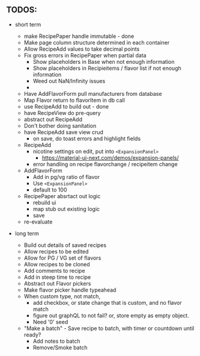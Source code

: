 ## TODOS:

- short term
    - make RecipePaper handle immutable - done
    - Make page column structure determined in each container
    - Allow RecipeAdd values to take decimal points
    - Fix gross errors in RecipePaper when partial data
      - Show placeholders in Base when not enough information
      - Show placeholders in Recipieitems / flavor list if not enough information
      - Weed out NaN/Infinity issues
      - 
    - Have AddFlavorForm pull manufacturers from database
    - Map Flavor return to flavorItem in db call
    - use RecipeAdd to build out - done
    - have RecipeView do pre-query
    - abstract out RecipeAdd
    - Don't bother doing sanitation
    - have RecipeAdd save view crud
        - on save, do toast errors and highlight fields
    - RecipeAdd 
      - nicotine settings on edit, put into `<ExpansionPanel>`
          - https://material-ui-next.com/demos/expansion-panels/
      - error handling on recipe flavorchange / recipeitem change
    - AddFlavorForm
       - Add in pg/vg ratio of flavor
       - Use `<ExpansionPanel>`
       - default to 100
    - RecipePaper absrtact out logic
        - rebuild ui
      - map stub out existing logic
      - save
    - re-evaluate
       
- long term
    - Build out details of saved recipes
    - Allow recipes to be edited
    - Allow for PG / VG set of flavors
    - Allow recipes to be cloned
    - Add comments to recipe
    - Add in steep time to recipe
    - Abstract out Flavor pickers
    - Make flavor picker handle typeahead
    - When custom type, not match,
        - add checkbox, or state change that is custom, and no flavor match
        - figure out graphQL to not fail? or, store empty as empty object.
        - Need '0' seed
    - "Make a batch" - Save recipe to batch, with timer or countdown until ready?
        - Add notes to batch
        - Remove/Smoke batch


